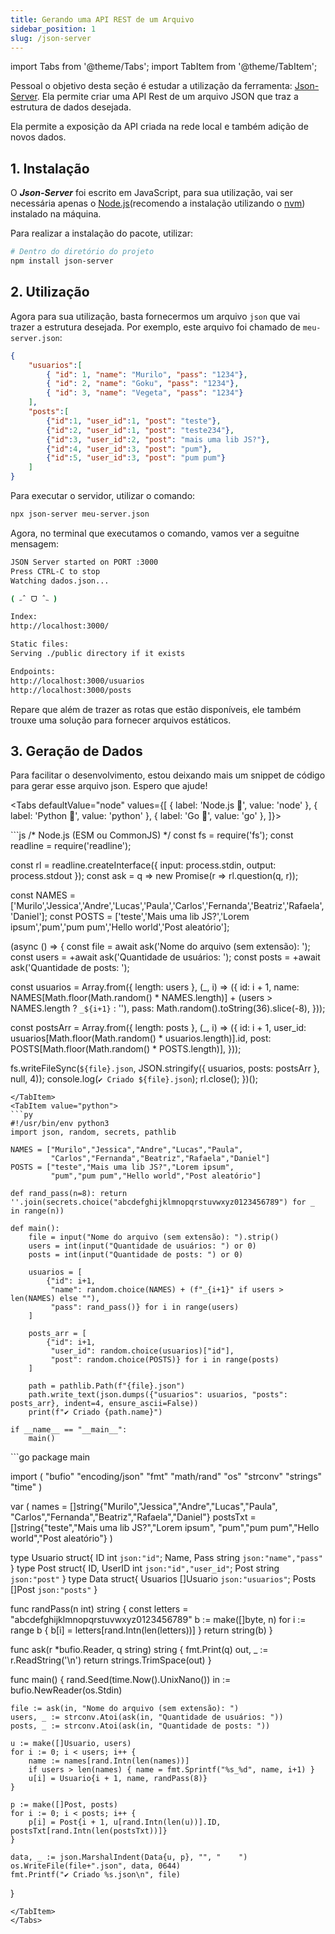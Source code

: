 ```yaml
---
title: Gerando uma API REST de um Arquivo
sidebar_position: 1
slug: /json-server
---
```


import Tabs from '@theme/Tabs';
import TabItem from '@theme/TabItem';

Pessoal o objetivo desta seção é estudar a utilização da ferramenta: [Json-Server](https://github.com/typicode/json-server). Ela permite criar uma API Rest de um arquivo JSON que traz a estrutura de dados desejada.

Ela permite a exposição da API criada na rede local e também adição de novos dados.

## 1. Instalação

O ***Json-Server*** foi escrito em JavaScript, para sua utilização, vai ser necessária apenas o [Node.js](https://nodejs.org/pt)(recomendo a instalação utilizando o [nvm](https://github.com/nvm-sh/nvm)) instalado na máquina.

Para realizar a instalação do pacote, utilizar:

```bash
# Dentro do diretório do projeto
npm install json-server
```

## 2. Utilização

Agora para sua utilização, basta fornecermos um arquivo `json` que vai trazer a estrutura desejada. Por exemplo, este arquivo foi chamado de `meu-server.json`:

```json
{
    "usuarios":[
        { "id": 1, "name": "Murilo", "pass": "1234"},
        { "id": 2, "name": "Goku", "pass": "1234"},
        { "id": 3, "name": "Vegeta", "pass": "1234"}
    ],
    "posts":[
        {"id":1, "user_id":1, "post": "teste"},
        {"id":2, "user_id":1, "post": "teste234"},
        {"id":3, "user_id":2, "post": "mais uma lib JS?"},
        {"id":4, "user_id":3, "post": "pum"},
        {"id":5, "user_id":3, "post": "pum pum"}
    ]
}
```

Para executar o servidor, utilizar o comando:

```bash
npx json-server meu-server.json
```

Agora, no terminal que executamos o comando, vamos ver a seguitne mensagem:

```bash
JSON Server started on PORT :3000
Press CTRL-C to stop
Watching dados.json...

( ˶ˆ ᗜ ˆ˵ )

Index:
http://localhost:3000/

Static files:
Serving ./public directory if it exists

Endpoints:
http://localhost:3000/usuarios
http://localhost:3000/posts
```

Repare que além de trazer as rotas que estão disponíveis, ele também trouxe uma solução para fornecer arquivos estáticos.

## 3. Geração de Dados

Para facilitar o desenvolvimento, estou deixando mais um snippet de código para gerar esse arquivo json. Espero que ajude!

<Tabs
defaultValue="node"
values={[
{ label: 'Node.js 🐗', value: 'node' },
{ label: 'Python 🐍', value: 'python' },
{ label: 'Go 🐻', value: 'go' },
]}>

<TabItem value="node">
```js
/* Node.js (ESM ou CommonJS) */
const fs = require('fs');
const readline = require('readline');

const rl = readline.createInterface({ input: process.stdin, output: process.stdout });
const ask = q => new Promise(r => rl.question(q, r));

const NAMES = ['Murilo','Jessica','Andre','Lucas','Paula','Carlos','Fernanda','Beatriz','Rafaela','Daniel'];
const POSTS = ['teste','Mais uma lib JS?','Lorem ipsum','pum','pum pum','Hello world','Post aleatório'];

(async () => {
  const file = await ask('Nome do arquivo (sem extensão): ');
  const users = +await ask('Quantidade de usuários: ');
  const posts = +await ask('Quantidade de posts: ');

  const usuarios = Array.from({ length: users }, (_, i) => ({
    id: i + 1,
    name: NAMES[Math.floor(Math.random() * NAMES.length)] + (users > NAMES.length ? `_${i+1}` : ''),
    pass: Math.random().toString(36).slice(-8),
  }));

  const postsArr = Array.from({ length: posts }, (_, i) => ({
    id: i + 1,
    user_id: usuarios[Math.floor(Math.random() * usuarios.length)].id,
    post: POSTS[Math.floor(Math.random() * POSTS.length)],
  }));

  fs.writeFileSync(`${file}.json`, JSON.stringify({ usuarios, posts: postsArr }, null, 4));
  console.log(`✔ Criado ${file}.json`);
  rl.close();
})();
```
</TabItem> 
<TabItem value="python">
```py
#!/usr/bin/env python3
import json, random, secrets, pathlib

NAMES = ["Murilo","Jessica","Andre","Lucas","Paula",
         "Carlos","Fernanda","Beatriz","Rafaela","Daniel"]
POSTS = ["teste","Mais uma lib JS?","Lorem ipsum",
         "pum","pum pum","Hello world","Post aleatório"]

def rand_pass(n=8): return ''.join(secrets.choice("abcdefghijklmnopqrstuvwxyz0123456789") for _ in range(n))

def main():
    file = input("Nome do arquivo (sem extensão): ").strip()
    users = int(input("Quantidade de usuários: ") or 0)
    posts = int(input("Quantidade de posts: ") or 0)

    usuarios = [
        {"id": i+1,
         "name": random.choice(NAMES) + (f"_{i+1}" if users > len(NAMES) else ""),
         "pass": rand_pass()} for i in range(users)
    ]

    posts_arr = [
        {"id": i+1,
         "user_id": random.choice(usuarios)["id"],
         "post": random.choice(POSTS)} for i in range(posts)
    ]

    path = pathlib.Path(f"{file}.json")
    path.write_text(json.dumps({"usuarios": usuarios, "posts": posts_arr}, indent=4, ensure_ascii=False))
    print(f"✔ Criado {path.name}")

if __name__ == "__main__":
    main()
```
</TabItem> 
<TabItem value="go">
```go
package main

import (
	"bufio"
	"encoding/json"
	"fmt"
	"math/rand"
	"os"
	"strconv"
	"strings"
	"time"
)

var (
	names = []string{"Murilo","Jessica","Andre","Lucas","Paula",
		"Carlos","Fernanda","Beatriz","Rafaela","Daniel"}
	postsTxt = []string{"teste","Mais uma lib JS?","Lorem ipsum",
		"pum","pum pum","Hello world","Post aleatório"}
)

type Usuario struct{ ID int `json:"id"`; Name, Pass string `json:"name","pass"` }
type Post struct{ ID, UserID int `json:"id","user_id"`; Post string `json:"post"` }
type Data struct{ Usuarios []Usuario `json:"usuarios"`; Posts []Post `json:"posts"` }

func randPass(n int) string {
	const letters = "abcdefghijklmnopqrstuvwxyz0123456789"
	b := make([]byte, n)
	for i := range b { b[i] = letters[rand.Intn(len(letters))] }
	return string(b)
}

func ask(r *bufio.Reader, q string) string {
	fmt.Print(q)
	out, _ := r.ReadString('\n')
	return strings.TrimSpace(out)
}

func main() {
	rand.Seed(time.Now().UnixNano())
	in := bufio.NewReader(os.Stdin)

	file := ask(in, "Nome do arquivo (sem extensão): ")
	users, _ := strconv.Atoi(ask(in, "Quantidade de usuários: "))
	posts, _ := strconv.Atoi(ask(in, "Quantidade de posts: "))

	u := make([]Usuario, users)
	for i := 0; i < users; i++ {
		name := names[rand.Intn(len(names))]
		if users > len(names) { name = fmt.Sprintf("%s_%d", name, i+1) }
		u[i] = Usuario{i + 1, name, randPass(8)}
	}

	p := make([]Post, posts)
	for i := 0; i < posts; i++ {
		p[i] = Post{i + 1, u[rand.Intn(len(u))].ID, postsTxt[rand.Intn(len(postsTxt))]}
	}

	data, _ := json.MarshalIndent(Data{u, p}, "", "    ")
	os.WriteFile(file+".json", data, 0644)
	fmt.Printf("✔ Criado %s.json\n", file)
}
```
</TabItem> 
</Tabs>